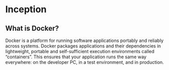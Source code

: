 # Inception


## What is Docker?

Docker is a platform for running software applications portably and reliably across systems. Docker packages applications and their dependencies in lightweight, portable and self-sufficient execution environments called “containers”. This ensures that your application runs the same way everywhere: on the developer PC, in a test environment, and in production.
